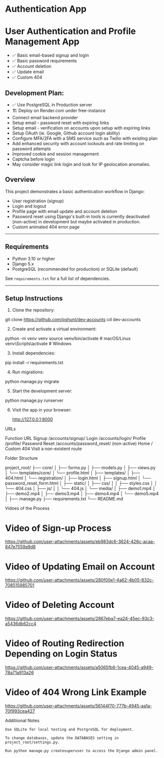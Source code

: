 # Authentication App

# User Authentication and Profile Management App
- ✅ Basic email-based signup and login 
- ✅ Basic password requirements 
- ✅ Account deletion 
- ✅ Update email 
- ✅ Custom 404 

## Development Plan:
- ✅ Use PostgreSQL in Production server 
- 🏗️ Deploy on Render.com under free-instance 
- Connect email backend provider
- Setup email - password reset with expiring links
- Setup email - verification on accounts upon setup with expiring links 
- Setup OAuth (ie. Google, Github account login ability)
- Configure MFA/2FA with a SMS service such as Twilio with existing plan
- Add enhanced security with account lockouts and rate limiting on 
password attempts
- Improved cookie and session management 
- Captcha before login 
- May consider magic link login and look for IP geolocation anomalies.


## Overview

This project demonstrates a basic authentication workflow in Django:
- User registration (signup)
- Login and logout
- Profile page with email update and account deletion
- Password reset using Django's built-in tools is currently deactivated (non-active) in development but maybe activated in production.
- Custom animated 404 error page 

---

## Requirements

- Python 3.10 or higher  
- Django 5.x  
- PostgreSQL (recommended for production) or SQLite (default)

See `requirements.txt` for a full list of dependencies.

---



## Setup Instructions

1. Clone the repository:
 
git clone https://github.com/pshunt/dev-accounts
cd dev-accounts


2. Create and activate a virtual environment:

python -m venv venv
source venv/bin/activate   # macOS/Linux
venv\Scripts\activate      # Windows

3. Install dependencies:

pip install -r requirements.txt

4. Run migrations:

python manage.py migrate

5. Start the development server:

python manage.py runserver

6. Visit the app in your browser:

    http://127.0.0.1:8000

URLs

Function		URL
Signup			/accounts/signup/
Login			/accounts/login/
Profile			/profile/
Password Reset	/accounts/password_reset/ (non-active)
Home			/
Custom 404		Visit a non-existent route


Folder Structure

project_root/
├── core/
│   ├── forms.py
│   ├── models.py
│   ├── views.py
│   └── templates/core/
│       └── profile.html
│
├── templates/
│   ├── 404.html
│   └── registration/
│       ├── login.html
│       ├── signup.html
│       └── password_reset_form.html
│
├── static/
│   ├── css/
│   │   ├── styles.css
│   │   └── 404.css
│   ├── js/
│   │   └── 404.js
│   └── media/
│       ├── demo1.mp4
│       ├── demo2.mp4
│       ├── demo3.mp4
│       ├── demo4.mp4
│       └── demo5.mp4
│
├── manage.py
├── requirements.txt
└── README.md

Vidoes of the Process

# Video of Sign-up Process
https://github.com/user-attachments/assets/eb983dc6-3624-426c-acaa-847e7559a9d8

# Video of Updating Email on Account
https://github.com/user-attachments/assets/280f00e1-4a62-4b05-832c-708515985701

# Video of Deleting Account
https://github.com/user-attachments/assets/2867eba7-ea24-45ec-93c3-a5436db62cc4

# Video of Routing Redirection Depending on Login Status
https://github.com/user-attachments/assets/a5065fb6-1cea-4045-a949-78a71a913a26

# Video of 404 Wrong Link Example
https://github.com/user-attachments/assets/56144f70-777b-4945-aa1a-70f993cea427


Additiional Notes

    Use SQLite for local testing and PostgreSQL for deployment.

    To change databases, update the DATABASES setting in project_root/settings.py.

    Run python manage.py createsuperuser to access the Django admin panel.
